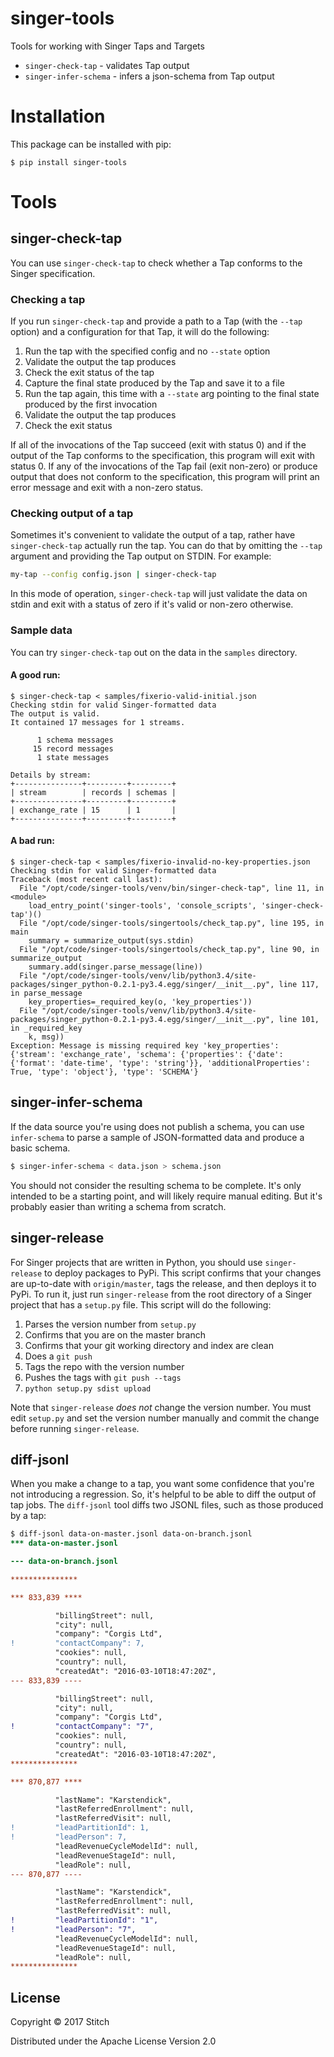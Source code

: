 singer-tools
============

Tools for working with Singer Taps and Targets

* `singer-check-tap` - validates Tap output
* `singer-infer-schema` - infers a json-schema from Tap output

Installation
============

This package can be installed with pip:

```
$ pip install singer-tools
```

Tools
=====

singer-check-tap
----------------

You can use `singer-check-tap` to check whether a Tap conforms to the
Singer specification.

### Checking a tap

If you run `singer-check-tap` and provide a path to a Tap (with the
`--tap` option) and a configuration for that Tap, it will do the following:

1. Run the tap with the specified config and no `--state` option
2. Validate the output the tap produces
3. Check the exit status of the tap
4. Capture the final state produced by the Tap and save it to a file
5. Run the tap again, this time with a `--state` arg pointing to the final state produced by the first invocation
6. Validate the output the tap produces
7. Check the exit status

If all of the invocations of the Tap succeed (exit with status 0) and if
the output of the Tap conforms to the specification, this program will
exit with status 0. If any of the invocations of the Tap fail (exit
non-zero) or produce output that does not conform to the specification,
this program will print an error message and exit with a non-zero status.

### Checking output of a tap

Sometimes it's convenient to validate the output of a tap, rather have
`singer-check-tap` actually run the tap. You can do that by omitting the
`--tap` argument and providing the Tap output on STDIN. For example:

```bash
my-tap --config config.json | singer-check-tap
```

In this mode of operation, `singer-check-tap` will just validate the data
on stdin and exit with a status of zero if it's valid or non-zero
otherwise.

### Sample data

You can try `singer-check-tap` out on the data in the `samples` directory.

#### A good run:

```
$ singer-check-tap < samples/fixerio-valid-initial.json
Checking stdin for valid Singer-formatted data
The output is valid.
It contained 17 messages for 1 streams.

      1 schema messages
     15 record messages
      1 state messages

Details by stream:
+---------------+---------+---------+
| stream        | records | schemas |
+---------------+---------+---------+
| exchange_rate | 15      | 1       |
+---------------+---------+---------+
```

#### A bad run:

```
$ singer-check-tap < samples/fixerio-invalid-no-key-properties.json 
Checking stdin for valid Singer-formatted data
Traceback (most recent call last):
  File "/opt/code/singer-tools/venv/bin/singer-check-tap", line 11, in <module>
    load_entry_point('singer-tools', 'console_scripts', 'singer-check-tap')()
  File "/opt/code/singer-tools/singertools/check_tap.py", line 195, in main
    summary = summarize_output(sys.stdin)
  File "/opt/code/singer-tools/singertools/check_tap.py", line 90, in summarize_output
    summary.add(singer.parse_message(line))
  File "/opt/code/singer-tools/venv/lib/python3.4/site-packages/singer_python-0.2.1-py3.4.egg/singer/__init__.py", line 117, in parse_message
    key_properties=_required_key(o, 'key_properties'))
  File "/opt/code/singer-tools/venv/lib/python3.4/site-packages/singer_python-0.2.1-py3.4.egg/singer/__init__.py", line 101, in _required_key
    k, msg))
Exception: Message is missing required key 'key_properties': {'stream': 'exchange_rate', 'schema': {'properties': {'date': {'format': 'date-time', 'type': 'string'}}, 'additionalProperties': True, 'type': 'object'}, 'type': 'SCHEMA'}
```

singer-infer-schema
-------------------

If the data source you're using does not publish a schema, you can use
`infer-schema` to parse a sample of JSON-formatted data and produce a
basic schema.

```bash
$ singer-infer-schema < data.json > schema.json
```

You should not consider the resulting schema to be complete. It's only
intended to be a starting point, and will likely require manual editing.
But it's probably easier than writing a schema from scratch.

singer-release
--------------

For Singer projects that are written in Python, you should use
`singer-release` to deploy packages to PyPi. This script confirms that
your changes are up-to-date with `origin/master`, tags the release, and
then deploys it to PyPi. To run it, just run `singer-release` from the
root directory of a Singer project that has a `setup.py` file. This script
will do the following:

1. Parses the version number from `setup.py`
2. Confirms that you are on the master branch
3. Confirms that your git working directory and index are clean
4. Does a `git push`
5. Tags the repo with the version number
6. Pushes the tags with `git push --tags`
7. `python setup.py sdist upload`

Note that `singer-release` _does not_ change the version number. You must
edit `setup.py` and set the version number manually and commit the change
before running `singer-release`.

diff-jsonl
----------

When you make a change to a tap, you want some confidence that you're not introducing a regression. So, it's helpful to be able to diff the output of tap jobs. The `diff-jsonl` tool diffs two JSONL files, such as those produced by a tap:

```diff
$ diff-jsonl data-on-master.jsonl data-on-branch.jsonl
*** data-on-master.jsonl

--- data-on-branch.jsonl

***************

*** 833,839 ****

          "billingStreet": null,
          "city": null,
          "company": "Corgis Ltd",
!         "contactCompany": 7,
          "cookies": null,
          "country": null,
          "createdAt": "2016-03-10T18:47:20Z",
--- 833,839 ----

          "billingStreet": null,
          "city": null,
          "company": "Corgis Ltd",
!         "contactCompany": "7",
          "cookies": null,
          "country": null,
          "createdAt": "2016-03-10T18:47:20Z",
***************

*** 870,877 ****

          "lastName": "Karstendick",
          "lastReferredEnrollment": null,
          "lastReferredVisit": null,
!         "leadPartitionId": 1,
!         "leadPerson": 7,
          "leadRevenueCycleModelId": null,
          "leadRevenueStageId": null,
          "leadRole": null,
--- 870,877 ----

          "lastName": "Karstendick",
          "lastReferredEnrollment": null,
          "lastReferredVisit": null,
!         "leadPartitionId": "1",
!         "leadPerson": "7",
          "leadRevenueCycleModelId": null,
          "leadRevenueStageId": null,
          "leadRole": null,
***************
```

License
-------

Copyright © 2017 Stitch

Distributed under the Apache License Version 2.0
